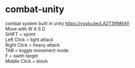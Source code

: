 # combat-unity
combat system built in unity
https://youtu.be/LA2T3tfM6AY <br />
Move with W A S D <br />
SHIFT = sprint <br />
Left Click = light attack <br />
Right Click = heavy attack <br />
TAB = toggle movement mode <br />
F = swith target <br />
Middle Click = block




